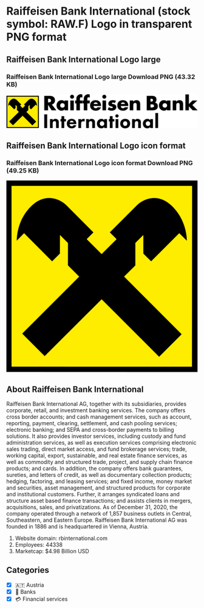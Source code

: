 # Raiffeisen Bank International (stock symbol: RAW.F) Logo in transparent PNG format

## Raiffeisen Bank International Logo large

### Raiffeisen Bank International Logo large Download PNG (43.32 KB)

![Raiffeisen Bank International Logo large Download PNG (43.32 KB)](/img/orig/RAW.F_BIG-42e1e332.png)

## Raiffeisen Bank International Logo icon format

### Raiffeisen Bank International Logo icon format Download PNG (49.25 KB)

![Raiffeisen Bank International Logo icon format Download PNG (49.25 KB)](/img/orig/RAW.F-6920c4d1.png)

## About Raiffeisen Bank International

Raiffeisen Bank International AG, together with its subsidiaries, provides corporate, retail, and investment banking services. The company offers cross border accounts; and cash management services, such as account, reporting, payment, clearing, settlement, and cash pooling services; electronic banking; and SEPA and cross-border payments to billing solutions. It also provides investor services, including custody and fund administration services, as well as execution services comprising electronic sales trading, direct market access, and fund brokerage services; trade, working capital, export, sustainable, and real estate finance services, as well as commodity and structured trade, project, and supply chain finance products; and cards. In addition, the company offers bank guarantees, sureties, and letters of credit, as well as documentary collection products; hedging, factoring, and leasing services; and fixed income, money market and securities, asset management, and structured products for corporate and institutional customers. Further, it arranges syndicated loans and structure asset based finance transactions; and assists clients in mergers, acquisitions, sales, and privatizations. As of December 31, 2020, the company operated through a network of 1,857 business outlets in Central, Southeastern, and Eastern Europe. Raiffeisen Bank International AG was founded in 1886 and is headquartered in Vienna, Austria.

1. Website domain: rbinternational.com
2. Employees: 44338
3. Marketcap: $4.98 Billion USD


## Categories
- [x] 🇦🇹 Austria
- [x] 🏦 Banks
- [x] 💳 Financial services

